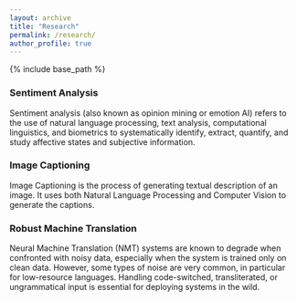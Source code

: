 ```yaml
---
layout: archive
title: "Research"
permalink: /research/
author_profile: true
---
```


{% include base_path %}


### Sentiment Analysis

Sentiment analysis (also known as opinion mining or emotion AI) refers to the use of natural language processing, text analysis, computational linguistics, and biometrics to systematically identify, extract, quantify, and study affective states and subjective information.

### Image Captioning

Image Captioning is the process of generating textual description of an image. It uses both Natural Language Processing and Computer Vision to generate the captions.

### Robust Machine Translation

Neural Machine Translation (NMT) systems are known to degrade when confronted with noisy data, especially when the system is trained only on clean data. However, some types of noise are very common, in particular for low-resource languages. Handling code-switched, transliterated, or ungrammatical input is essential for deploying systems in the wild.
